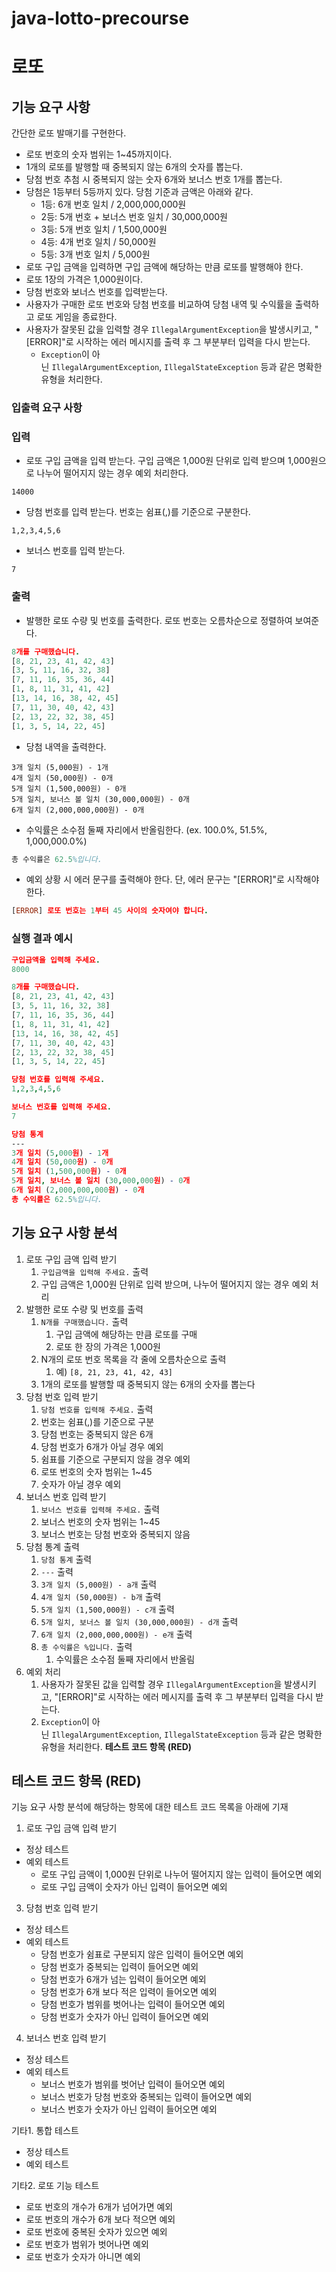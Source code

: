 # java-lotto-precourse
# **로또**
## **기능 요구 사항**
간단한 로또 발매기를 구현한다.
- 로또 번호의 숫자 범위는 1~45까지이다.
- 1개의 로또를 발행할 때 중복되지 않는 6개의 숫자를 뽑는다.
- 당첨 번호 추첨 시 중복되지 않는 숫자 6개와 보너스 번호 1개를 뽑는다.
- 당첨은 1등부터 5등까지 있다. 당첨 기준과 금액은 아래와 같다.
    - 1등: 6개 번호 일치 / 2,000,000,000원
    - 2등: 5개 번호 + 보너스 번호 일치 / 30,000,000원
    - 3등: 5개 번호 일치 / 1,500,000원
    - 4등: 4개 번호 일치 / 50,000원
    - 5등: 3개 번호 일치 / 5,000원
- 로또 구입 금액을 입력하면 구입 금액에 해당하는 만큼 로또를 발행해야 한다.
- 로또 1장의 가격은 1,000원이다.
- 당첨 번호와 보너스 번호를 입력받는다.
- 사용자가 구매한 로또 번호와 당첨 번호를 비교하여 당첨 내역 및 수익률을 출력하고 로또 게임을 종료한다.
- 사용자가 잘못된 값을 입력할 경우 `IllegalArgumentException`을 발생시키고, "[ERROR]"로 시작하는 에러 메시지를 출력 후 그 부분부터 입력을 다시 받는다.
    - `Exception`이 아닌 `IllegalArgumentException`, `IllegalStateException` 등과 같은 명확한 유형을 처리한다.
### **입출력 요구 사항**
### **입력**
- 로또 구입 금액을 입력 받는다. 구입 금액은 1,000원 단위로 입력 받으며 1,000원으로 나누어 떨어지지 않는 경우 예외 처리한다.
```
14000

```

- 당첨 번호를 입력 받는다. 번호는 쉼표(,)를 기준으로 구분한다.

```
1,2,3,4,5,6

```

- 보너스 번호를 입력 받는다.

```
7

```

### **출력**

- 발행한 로또 수량 및 번호를 출력한다. 로또 번호는 오름차순으로 정렬하여 보여준다.

```prolog
8개를 구매했습니다.
[8, 21, 23, 41, 42, 43]
[3, 5, 11, 16, 32, 38]
[7, 11, 16, 35, 36, 44]
[1, 8, 11, 31, 41, 42]
[13, 14, 16, 38, 42, 45]
[7, 11, 30, 40, 42, 43]
[2, 13, 22, 32, 38, 45]
[1, 3, 5, 14, 22, 45]

```

- 당첨 내역을 출력한다.

```
3개 일치 (5,000원) - 1개
4개 일치 (50,000원) - 0개
5개 일치 (1,500,000원) - 0개
5개 일치, 보너스 볼 일치 (30,000,000원) - 0개
6개 일치 (2,000,000,000원) - 0개

```

- 수익률은 소수점 둘째 자리에서 반올림한다. (ex. 100.0%, 51.5%, 1,000,000.0%)

```erlang
총 수익률은 62.5%입니다.

```

- 예외 상황 시 에러 문구를 출력해야 한다. 단, 에러 문구는 "[ERROR]"로 시작해야 한다.

```prolog
[ERROR] 로또 번호는 1부터 45 사이의 숫자여야 합니다.

```

### **실행 결과 예시**

```prolog
구입금액을 입력해 주세요.
8000

8개를 구매했습니다.
[8, 21, 23, 41, 42, 43]
[3, 5, 11, 16, 32, 38]
[7, 11, 16, 35, 36, 44]
[1, 8, 11, 31, 41, 42]
[13, 14, 16, 38, 42, 45]
[7, 11, 30, 40, 42, 43]
[2, 13, 22, 32, 38, 45]
[1, 3, 5, 14, 22, 45]

당첨 번호를 입력해 주세요.
1,2,3,4,5,6

보너스 번호를 입력해 주세요.
7

당첨 통계
---
3개 일치 (5,000원) - 1개
4개 일치 (50,000원) - 0개
5개 일치 (1,500,000원) - 0개
5개 일치, 보너스 볼 일치 (30,000,000원) - 0개
6개 일치 (2,000,000,000원) - 0개
총 수익률은 62.5%입니다.

```
## **기능 요구 사항 분석**

1. 로또 구입 금액 입력 받기
    1. `구입금액을 입력해 주세요.` 출력
    2. 구입 금액은 1,000원 단위로 입력 받으며, 나누어 떨어지지 않는 경우 예외 처리
2. 발행한 로또 수량 및 번호를 출력
    1. `N개를 구매했습니다.` 출력
        1. 구입 금액에 해당하는 만큼 로또를 구매
        2. 로또 한 장의 가격은 1,000원
    2. N개의 로또 번호 목록을 각 줄에 오름차순으로 출력
        1. 예) `[8, 21, 23, 41, 42, 43]`
    3. 1개의 로또를 발행할 때 중복되지 않는 6개의 숫자를 뽑는다
3. 당첨 번호 입력 받기
    1. `당첨 번호를 입력해 주세요.` 출력
    2. 번호는 쉼표(,)를 기준으로 구분
    3. 당첨 번호는 중복되지 않은 6개
    4. 당첨 번호가 6개가 아닐 경우 예외
    5. 쉼표를 기준으로 구분되지 않을 경우 예외
    6. 로또 번호의 숫자 범위는 1~45
    7. 숫자가 아닐 경우 예외
4. 보너스 번호 입력 받기
    1. `보너스 번호를 입력해 주세요.` 출력
    2. 보너스 번호의 숫자 범위는 1~45
    3. 보너스 번호는 당첨 번호와 중복되지 않음
5. 당첨 통계 출력
    1. `당첨 통계` 출력
    2. `---` 출력
    3. `3개 일치 (5,000원) - a개` 출력
    4. `4개 일치 (50,000원) - b개` 출력
    5. `5개 일치 (1,500,000원) - c개` 출력
    6. `5개 일치, 보너스 볼 일치 (30,000,000원) - d개` 출력
    7. `6개 일치 (2,000,000,000원) - e개` 출력
    8. `총 수익률은 %입니다.` 출력
        1. 수익률은 소수점 둘째 자리에서 반올림
6. 예외 처리
    1. 사용자가 잘못된 값을 입력할 경우 `IllegalArgumentException`을 발생시키고, "[ERROR]"로 시작하는 에러 메시지를 출력 후 그 부분부터 입력을 다시 받는다.
    2. `Exception`이 아닌 `IllegalArgumentException`, `IllegalStateException` 등과 같은 명확한 유형을 처리한다.
       **테스트 코드 항목 (RED)**
## 테스트 코드 항목 (RED)
기능 요구 사항 분석에 해당하는 항목에 대한 테스트 코드 목록을 아래에 기재

1. 로또 구입 금액 입력 받기
- 정상 테스트
- 예외 테스트
    - 로또 구입 금액이 1,000원 단위로 나누어 떨어지지 않는 입력이 들어오면 예외
    - 로또 구입 금액이 숫자가 아닌 입력이 들어오면 예외
3. 당첨 번호 입력 받기
- 정상 테스트
- 예외 테스트
    - 당첨 번호가 쉼표로 구분되지 않은 입력이 들어오면 예외
    - 당첨 번호가 중복되는 입력이 들어오면 예외
    - 당첨 번호가 6개가 넘는 입력이 들어오면 예외
    - 당첨 번호가 6개 보다 적은 입력이 들어오면 예외
    - 당첨 번호가 범위를 벗어나는 입력이 들어오면 예외
    - 당첨 번호가 숫자가 아닌 입력이 들어오면 예외
4. 보너스 번호 입력 받기
- 정상 테스트
- 예외 테스트
    - 보너스 번호가 범위를 벗어난 입력이 들어오면 예외
    - 보너스 번호가 당첨 번호와 중복되는 입력이 들어오면 예외
    - 보너스 번호가 숫자가 아닌 입력이 들어오면 예외

기타1. 통합 테스트

- 정상 테스트
- 예외 테스트

기타2. 로또 기능 테스트

- 로또 번호의 개수가 6개가 넘어가면 예외
- 로또 번호의 개수가 6개 보다 적으면 예외
- 로또 번호에 중복된 숫자가 있으면 예외
- 로또 번호가 범위가 벗어나면 예외
- 로또 번호가 숫자가 아니면 예외